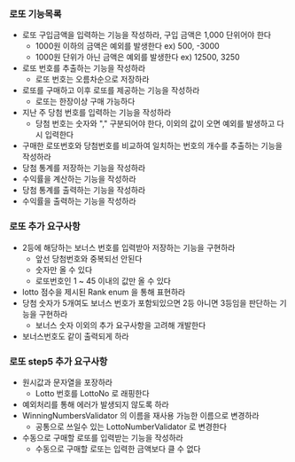 ### 로또 기능목록

- 로또 구입금액을 입력하는 기능을 작성하라, 구입 금액은 1,000 단위어야 한다
  - 1000원 이하의 금액은 예외를 발생한다 ex) 500, -3000
  - 1000원 단위가 아닌 금액은 예외를 발생한다 ex) 12500, 3250
- 로또 번호를 추출하는 기능을 작성하라
  - 로또 번호는 오름차순으로 저장하라
- 로또를 구매하고 이후 로또를 제공하는 기능을 작성하라
  - 로또는 한장이상 구매 가능하다
- 지난 주 당첨 번호를 입력하는 기능을 작성하라
  - 당첨 번호는 숫자와 "," 구분되어야 한다, 이외의 값이 오면 예외를 발생하고 다시 입력한다
- 구매한 로또번호와 당첨번호를 비교하여 일치하는 번호의 개수를 추출하는 기능을 작성하라
- 당첨 통계를 저장하는 기능을 작성하라
- 수익률을 계산하는 기능을 작성하라
- 당첨 통계를 출력하는 기능을 작성하라
- 수익률을 출력하는 기능을 작성하라

### 로또 추가 요구사항

- 2등에 해당하는 보너스 번호를 입력받아 저장하는 기능을 구현하라
  - 앞선 당첨번호와 중복되선 안된다
  - 숫자만 올 수 있다
  - 로또번호인 1 ~ 45 이내의 값만 올 수 있다
- lotto 점수을 제시된 Rank enum 을 통해 표현하라
- 당첨 숫자가 5개여도 보너스 번호가 포함되있으면 2등 아니면 3등임을 판단하는 기능을 구현하라
  - 보너스 숫자 이외의 추가 요구사항을 고려해 개발한다
- 보너스번호도 같이 출력되게 하라


### 로또 step5 추가 요구사항
- 원시값과 문자열을 포장하라
  - Lotto 번호를 LottoNo 로 래핑한다
- 예외처리를 통해 에러가 발생되지 않도록 하라
- WinningNumbersValidator 의 이름을 재사용 가능한 이름으로 변경하라
  - 공통으로 쓰일수 있는 LottoNumberValidator 로 변경한다
- 수동으로 구매할 로또를 입력받는 기능을 작성하라
  - 수동으로 구매할 로또는 입력한 금액보다 클 수 없다